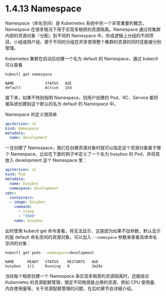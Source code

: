 # 1.4.13 Namespace

Namespace（命名空间）是 Kubernetes 系统中另一个非常重要的概念，Namespace 在很多情况下用于实现多租房的资源隔离。Namespace 通过将集群内部的资源对象『分配』到不同的 Namespace 中，形成逻辑上分组的不同项目、小组或用户组，便于不同的分组在共享使用整个集群的资源的同时还能被分别管理。

Kubernetes 集群在启动后创建一个名为 default 的 Namespace，通过 kubectl 可以查看
```bash
kubectl get namespace
```
```text
NAME              STATUS   AGE
default           Active   15d
```

接下来，如果不特别指明 Namespace，则用户创建的 Pod、RC、Service 都将被系统创建到这个默认的名为 default 的 Namespace 中。

Namespace 的定义很简单
```yaml
apiVersion: v1
kind: Namespace
metadata:
  name: development
```

一旦创建了 Namespace，我们在创建资源对象时就可以指定这个资源对象属于哪个 Namespace。比如在下面的例子中定义了一个名为 busybox 的 Pod，并将其放入 development 这个 Namespace 里：
```yaml
apiVersion: v1
kind: Pod
metadata:
  name: busybox
  namespace: development
spec:
  containers:
  - image: busybox
    command:
      - sleep
      - "3600"
    name: busybox
```

此时使用 kubectl get 命令查看，将无法显示，这是因为如果不加参数，默认显示的是 default 命名空间的资源对象，可以加入 `--namespace` 参数来查看具体命名空间的对象：
```bash
kubectl get pods --namespace=development
```
```text
NAME      READY   STATUS    RESTARTS   AGE
busybox   1/1     Running   0          2m28s
```

当给每个租房创建一个 Namespace 来实现多租房的资源隔离时，还能结合 Kubernetes 的资源配额管理，限定不同租房能占用的资源，例如 CPU 使用量、内存使用量等。关于资源配额管理的问题，在后的章节会详细介绍。
